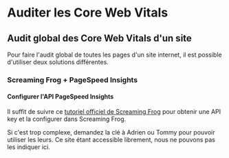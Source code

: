 # Auditer les Core Web Vitals

## Audit global des Core Web Vitals d'un site

Pour faire l'audit global de toutes les pages d'un site internet, il est possible d'utiliser deux solutions différentes.

### Screaming Frog + PageSpeed Insights

#### Configurer l'API PageSpeed Insights

Il suffit de suivre ce [tutoriel officiel de Screaming Frog](https://www.screamingfrog.co.uk/seo-spider/user-guide/configuration/#pagespeed-insights-integration:~:text=PageSpeed%20Insights%20integration,-Configuration) pour obtenir une API key et la configurer dans Screaming Frog.

Si c'est trop complexe, demandez la clé à Adrien ou Tommy pour pouvoir utiliser les leurs. Ce site étant accessible librement, nous ne pouvons pas les indiquer ici.







